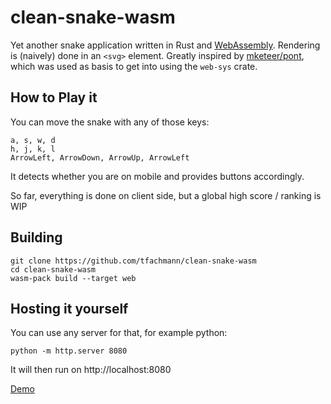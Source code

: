 # clean-snake-wasm

Yet another snake application written in Rust and [WebAssembly](https://webassembly.org).
Rendering is (naively) done in an `<svg>` element. Greatly inspired by [mketeer/pont](https://github.com/mkeeter/pont), which was used as basis to get into using the `web-sys` crate.

## How to Play it

You can move the snake with any of those keys:
```
a, s, w, d
h, j, k, l
ArrowLeft, ArrowDown, ArrowUp, ArrowLeft
```

It detects whether you are on mobile and provides buttons accordingly.

So far, everything is done on client side, but a global high score / ranking is WIP

## Building

```
git clone https://github.com/tfachmann/clean-snake-wasm
cd clean-snake-wasm
wasm-pack build --target web
```

## Hosting it yourself

You can use any server for that, for example python:
```
python -m http.server 8080
```

It will then run on http://localhost:8080

[Demo](https://www.tfachmann.com/snake_wasm)
